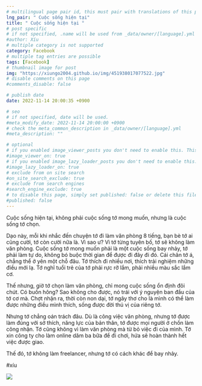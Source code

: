 ```yaml
---
# multilingual page pair id, this must pair with translations of this page. (This name must be unique)
lng_pair: " Cuộc sống hiện tại"
title: " Cuộc sống hiện tại "
# post specific
# if not specified, .name will be used from _data/owner/[language].yml
#author: Xíu
# multiple category is not supported
category: Facebook
# multiple tag entries are possible
tags: [Facebook]
# thumbnail image for post
img: "https://xiungo2004.github.io/img/451938017077522.jpg"
# disable comments on this page
#comments_disable: false

# publish date
date: 2022-11-14 20:00:35 +0900

# seo
# if not specified, date will be used.
#meta_modify_date: 2022-11-14 20:00:00 +0900
# check the meta_common_description in _data/owner/[language].yml
#meta_description: ""

# optional
# if you enabled image_viewer_posts you don't need to enable this. This is only if image_viewer_posts = false
#image_viewer_on: true
# if you enabled image_lazy_loader_posts you don't need to enable this. This is only if image_lazy_loader_posts = false
#image_lazy_loader_on: true
# exclude from on site search
#on_site_search_exclude: true
# exclude from search engines
#search_engine_exclude: true
# to disable this page, simply set published: false or delete this file
#published: false
---
```


<!-- outline-start -->

Cuộc sống hiện tại, không phải cuộc sống tớ mong muốn, nhưng là cuộc sống tớ chọn.

Dạo này, mỗi khi nhắc đến chuyện tớ đi làm văn phòng 8 tiếng, bạn bè tớ ai cũng cười, tớ còn cười nữa là. Vì sao ư? Vì tớ từng tuyên bố, tớ sẽ không làm văn phòng. Cuộc sống tớ mong muốn phải là một cuộc sống bay nhảy, tớ phải làm tự do, không bó buộc thời gian để được đi đây đi đó. Cái chân tớ á, chẳng thể ở yên một chỗ đâu. Tớ thích đi nhiều nơi, thích trải nghiệm những điều mới lạ. Tớ nghĩ tuổi trẻ của tớ phải rực rỡ lắm, phải nhiều màu sắc lắm cơ.

Thế nhưng, giờ tớ chọn làm văn phòng, chỉ mong cuộc sống ổn định đôi chút. Có buồn hông? Sao không cho được, nó trái với ý nguyện ban đầu của tớ cơ mà.
Chợt nhận ra, thời còn non dại, tớ ngây thơ cho là mình có thể làm được những điều mình thích, sống được đời thú vị của riêng tớ.

Nhưng tớ chẳng oán trách đâu. Dù là công việc văn phòng, nhưng tớ được làm đúng với sở thích, năng lực của bản thân, tớ được mọi người ở chốn làm công nhận.
Tớ cũng không vì làm văn phòng mà từ bỏ việc đi của mình. Tớ xin công ty cho làm online dăm ba bữa để đi chơi, hứa sẽ hoàn thành hết việc được giao.

Thế đó, tớ không làm freelancer, nhưng tớ có cách khác để bay nhảy.

#xíu

<!-- outline-end -->

<img src= "https://xiungo2004.github.io/img/451938017077522.jpg">


